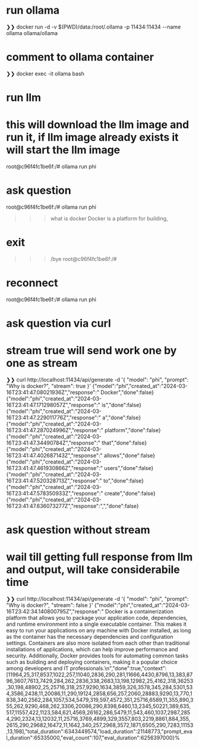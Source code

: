 # run ollama
❯❯ docker run -d -v $(PWD)/data:/root/.ollama -p 11434:11434 --name ollama ollama/ollama

# comment to ollama container
❯❯ docker exec -it ollama bash

# run llm
# this will download the llm image and run it, if llm image already exists it will start the llm image
root@c96f4fc1be6f:/# ollama run phi
>>>

# ask question
root@c96f4fc1be6f:/# ollama run phi
>>> what is docker
 Docker is a platform for building,

# exit
>>> /bye
root@c96f4fc1be6f:/#

# reconnect
root@c96f4fc1be6f:/# ollama run phi
>>>

# ask question via curl
# stream true will send work one by one as stream
❯❯ curl http://localhost:11434/api/generate -d '{
  "model": "phi",
  "prompt": "Why is docker?",
  "stream": true
}'
{"model":"phi","created_at":"2024-03-16T23:41:47.08021936Z","response":" Docker","done":false}
{"model":"phi","created_at":"2024-03-16T23:41:47.171298057Z","response":" is","done":false}
{"model":"phi","created_at":"2024-03-16T23:41:47.229011776Z","response":" a","done":false}
{"model":"phi","created_at":"2024-03-16T23:41:47.287024996Z","response":" platform","done":false}
{"model":"phi","created_at":"2024-03-16T23:41:47.34490784Z","response":" that","done":false}
{"model":"phi","created_at":"2024-03-16T23:41:47.402687143Z","response":" allows","done":false}
{"model":"phi","created_at":"2024-03-16T23:41:47.461930866Z","response":" users","done":false}
{"model":"phi","created_at":"2024-03-16T23:41:47.520328713Z","response":" to","done":false}
{"model":"phi","created_at":"2024-03-16T23:41:47.578350933Z","response":" create","done":false}
{"model":"phi","created_at":"2024-03-16T23:41:47.636073277Z","response":",","done":false}

# ask question without stream
# wail till getting full response from llm and output, will take considerabile time
❯❯ curl http://localhost:11434/api/generate -d '{
  "model": "phi",
  "prompt": "Why is docker?",
  "stream": false
}'
{"model":"phi","created_at":"2024-03-16T23:42:34.140800795Z","response":" Docker is a containerization platform that allows you to package your application code, dependencies, and runtime environment into a single executable container. This makes it easy to run your applications on any machine with Docker installed, as long as the container has the necessary dependencies and configuration settings. Containers are also more isolated from each other than traditional installations of applications, which can help improve performance and security. Additionally, Docker provides tools for automating common tasks such as building and deploying containers, making it a popular choice among developers and IT professionals.\n","done":true,"context":[11964,25,317,8537,1022,257,11040,2836,290,281,11666,4430,8796,13,383,8796,3607,7613,7429,284,262,2836,338,2683,13,198,12982,25,4162,318,36253,30,198,48902,25,25716,318,257,9290,1634,3859,326,3578,345,284,5301,534,3586,2438,11,20086,11,290,19124,2858,656,257,2060,28883,9290,13,770,1838,340,2562,284,1057,534,5479,319,597,4572,351,25716,6589,11,355,890,355,262,9290,468,262,3306,20086,290,8398,6460,13,2345,50221,389,635,517,11557,422,1123,584,621,4569,26162,286,5479,11,543,460,1037,2987,2854,290,2324,13,12032,11,25716,3769,4899,329,3557,803,2219,8861,884,355,2615,290,29682,16472,11,1642,340,257,2968,3572,1871,6505,290,7283,11153,13,198],"total_duration":6343449574,"load_duration":21148773,"prompt_eval_duration":65335000,"eval_count":107,"eval_duration":6256397000}%
